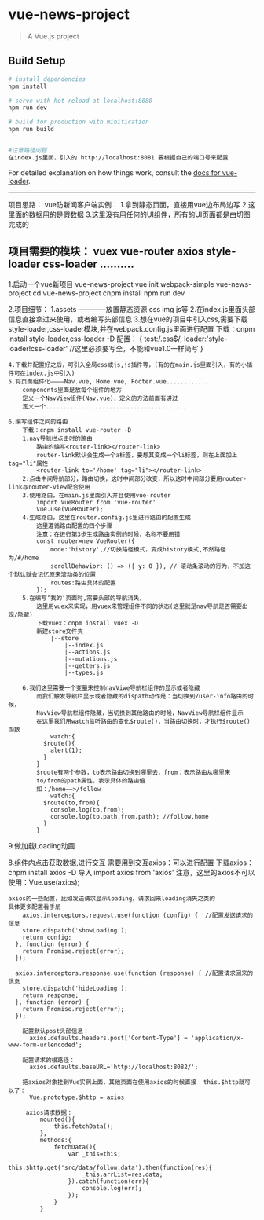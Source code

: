 # vue-news-project

> A Vue.js project

## Build Setup

``` bash
# install dependencies
npm install

# serve with hot reload at localhost:8080
npm run dev

# build for production with minification
npm run build


#注意路径问题
在index.js里面，引入的 http://localhost:8081 要根据自己的端口号来配置
```



For detailed explanation on how things work, consult the [docs for vue-loader](http://vuejs.github.io/vue-loader).

-----------------------------------------------------------------------------------------------------------

项目思路：
vue防新闻客户端实例：
	1.拿到静态页面，直接用vue边布局边写
	2.这里面的数据用的是假数据
	3.这里没有用任何的UI组件，所有的UI页面都是由切图完成的


项目需要的模块：
	vuex
	vue-router
	axios
	style-loader
	css-loader
	..........
--------------------------------------
1.启动一个vue新项目 vue-news-project
		vue init webpack-simple vue-news-project
		cd vue-news-project
		cnpm install
		npm run dev

2.项目细节：
	1.assets	————放置静态资源	css img js等
	2.在index.js里面头部信息直接拿过来使用，或者编写头部信息
	3.想在vue的项目中引入css,需要下载style-loader,css-loader模块,并在webpack.config.js里面进行配置
		下载：cnpm install style-loader,css-loader -D
		配置：
			{
				test:/\.css$/,
				loader:'style-loader!css-loader'  //这里必须要写全，不能和vue1.0一样简写
			}

	4.下载并配置好之后，可引入全局css或js,js插件等，(有的在main.js里面引入，有的小插件可在index.js中引入)
	5.将页面组件化————Nav.vue, Home.vue, Footer.vue............
		components里面是放每个组件的地方
		定义一个NavView组件(Nav.vue)，定义的方法前面有讲过
		定义一个........................................

	6.编写组件之间的路由
		下载：cnpm install vue-router -D
		1.nav导航栏点击时的路由
			路由的编写<router-link></router-link>
			router-link默认会生成一个a标签，要想其变成一个li标签，则在上面加上tag="li"属性
			<router-link to='/home' tag="li"></router-link>
		2.点击中间导航部分，路由切换，这时中间部分改变，所以这时中间部分要用router-link与router-view配合使用
		3.使用路由，在main.js里面引入并且使用vue-router
			import VueRouter from 'vue-router'
			Vue.use(VueRouter);
		4.生成路由，这里在router.config.js里进行路由的配置生成
			这里遵循路由配置的四个步骤
			注意：在进行第3步生成路由实例的时候，名称不要用错
			const router=new VueRouter({
				mode:'history',//切换路径模式，变成history模式,不然路径为/#/home
				scrollBehavior: () => ({ y: 0 }), // 滚动条滚动的行为，不加这个默认就会记忆原来滚动条的位置
				routes:路由具体的配置
			});
		5.在编写‘我的’页面时,需要头部的导航消失，
			这里用vuex来实现，用vuex来管理组件不同的状态(这里就是nav导航是否需要出现/隐藏)
			下载vuex：cnpm install vuex -D
			新建store文件夹
				|--store
					|--index.js
					|--actions.js
					|--mutations.js
					|--getters.js
					|--types.js

		6.我们这里需要一个变量来控制navViwe导航栏组件的显示或者隐藏
			而我们触发导航栏显示或者隐藏的dispath动作是：当切换到/user-info路由的时候，
			NavView导航栏组件隐藏，当切换到其他路由的时候，NavView导航栏组件显示
			在这里我们用watch监听路由的变化$route()，当路由切换时，才执行$route()函数
				watch:{
		      $route(){
		        alert(1);
		      }
		    }
			$route有两个参数，to表示路由切换到哪里去，from：表示路由从哪里来
			to/from的path属性，表示具体的路由值
			如：/home——>/follow
				watch:{
		      $route(to,from){
		        console.log(to,from);
		        console.log(to.path,from.path);	//follow,home
		      }
		    }

9.做加载Loading动画



8.组件内点击获取数据,进行交互
	需要用到交互axios：可以进行配置
	下载axios：cnpm install axios -D
	导入 import axios from 'axios'
	注意，这里的axios不可以使用：Vue.use(axios);

	axios的一些配置，比如发送请求显示loading，请求回来loading消失之类的
	具体更多配置看手册
		axios.interceptors.request.use(function (config) {  //配置发送请求的信息
	    store.dispatch('showLoading');
	    return config;
	  }, function (error) {
	    return Promise.reject(error);
	  });

	  axios.interceptors.response.use(function (response) { //配置请求回来的信息
	    store.dispatch('hideLoading');
	    return response;
	  }, function (error) {
	    return Promise.reject(error);
	  });

		配置默认post头部信息：
		  axios.defaults.headers.post['Content-Type'] = 'application/x-www-form-urlencoded';

		配置请求的根路径：
		  axios.defaults.baseURL='http://localhost:8082/';

		把axios对象挂到Vue实例上面，其他页面在使用axios的时候直接  this.$http就可以了：
		  Vue.prototype.$http = axios

		 axios请求数据：
			 mounted(){
				 this.fetchData();
			 },
			 methods:{
				 fetchData(){
					 var _this=this;
					 this.$http.get('src/data/follow.data').then(function(res){
						 _this.arrList=res.data;
					 }).catch(function(err){
						 console.log(err);
					 });
				 }
			 }
